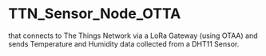 # TTN_Sensor_Node_OTTA
 that connects to The Things Network via a LoRa Gateway (using OTAA) and sends Temperature and Humidity data collected from a DHT11 Sensor.
